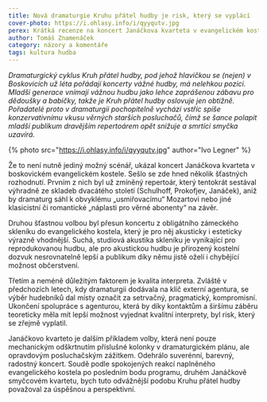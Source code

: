 ```yaml
---
title: Nová dramaturgie Kruhu přátel hudby je risk, který se vyplácí
cover-photo: https://i.ohlasy.info/i/qyyqutv.jpg
perex: Krátká recenze na koncert Janáčkova kvarteta v evangelickém kostele.
author: Tomáš Znamenáček
category: názory a komentáře
tags: kultura hudba
---
```


*Dramaturgický cyklus Kruh přátel hudby, pod jehož hlavičkou se (nejen) v Boskovicích už léta pořádají koncerty vážné hudby, má nelehkou pozici. Mladší generace vnímají vážnou hudbu jako lehce zaprášenou zábavu pro dědoušky a babičky, takže je Kruh přátel hudby oslovuje jen obtížně. Pořadatelé proto v dramaturgii pochopitelně vychází vstříc spíše konzervativnímu vkusu věrných starších posluchačů, čímž se šance polapit mladší publikum dravějším repertoárem opět snižuje a smrtící smyčka uzavírá.*

{% photo src="https://i.ohlasy.info/i/qyyqutv.jpg" author="Ivo Legner" %}

Že to není nutně jediný možný scénář, ukázal koncert Janáčkova kvarteta v boskovickém evangelickém kostele. Sešlo se zde hned několik šťastných rozhodnutí. Prvním z nich byl už zmíněný repertoár, který tentokrát sestával výhradně ze skladeb dvacátého století (Schulhoff, Prokofjev, Janáček), aniž by dramaturg sáhl k obvyklému „usmiřovacímu“ Mozartovi nebo jiné klasicistní či romantické „náplasti pro věrné abonenty“ na závěr.

Druhou šťastnou volbou byl přesun koncertu z obligátního zámeckého skleníku do evangelického kostela, který je pro něj akusticky i esteticky výrazně vhodnější. Suchá, studiová akustika skleníku je vynikající pro reprodukovanou hudbu, ale pro akustickou hudbu je přirozený kostelní dozvuk nesrovnatelně lepší a publikum díky němu jistě oželí i chybějící možnost občerstvení.

Třetím a neméně důležitým faktorem je kvalita interpreta. Zvláště v předchozích letech, kdy dramaturgii dodávala na klíč externí agentura, se výběr hudebníků dal místy označit za setrvačný, pragmatický, kompromisní. Ukončení spolupráce s agenturou, která by díky kontaktům a širšímu záběru teoreticky měla mít lepší možnost vyjednat kvalitní interprety, byl risk, který se zřejmě vyplatil.

Janáčkovo kvarteto je dalším příkladem volby, která není pouze mechanickým odškrtnutím příslušné kolonky v dramaturgickém plánu, ale opravdovým posluchačským zážitkem. Odehrálo suverénní, barevný, radostný koncert. Soudě podle spokojených reakcí naplněného evangelického kostela po posledním bodu programu, druhém Janáčkově smyčcovém kvartetu, bych tuto odvážnější podobu Kruhu přátel hudby považoval za úspěšnou a perspektivní.
